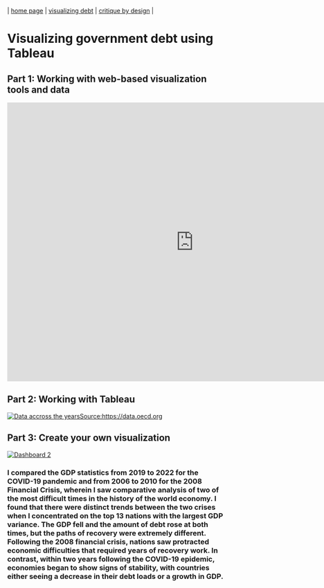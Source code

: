 | [home page](https://isha0807.github.io/Portfolio/) | [visualizing debt](visualizing-government-debt) | [critique by design](critique-by-design) |

# Visualizing government debt using Tableau

## Part 1: Working with web-based visualization tools and data

<iframe src="https://data.oecd.org/chart/7krw" width="860" height="645" style="border: 0" mozallowfullscreen="true" webkitallowfullscreen="true" allowfullscreen="true"><a href="https://data.oecd.org/chart/7krw" target="_blank">OECD Chart: General government debt, Total, % of GDP, Annual, 2021</a></iframe>

## Part 2: Working with Tableau

<div class='tableauPlaceholder' id='viz1706586942539' style='position: relative'>
  <noscript>
    <a href='#'>
      <img alt='Data accross the yearsSource:https:&#47;&#47;data.oecd.org ' src='https:&#47;&#47;public.tableau.com&#47;static&#47;images&#47;Da&#47;Dataaccrossallyears&#47;Sheet1&#47;1_rss.png' style='border: none' />
    </a>
  </noscript>
  <object class='tableauViz'  style='display:none;'>
    <param name='host_url' value='https%3A%2F%2Fpublic.tableau.com%2F' /> 
    <param name='embed_code_version' value='3' /> 
    <param name='site_root' value='' />
    <param name='name' value='Dataaccrossallyears&#47;Sheet1' />
    <param name='tabs' value='no' />
    <param name='toolbar' value='yes' />
    <param name='static_image' value='https:&#47;&#47;public.tableau.com&#47;static&#47;images&#47;Da&#47;Dataaccrossallyears&#47;Sheet1&#47;1.png' /> 
    <param name='animate_transition' value='yes' />
    <param name='display_static_image' value='yes' />
    <param name='display_spinner' value='yes' />
    <param name='display_overlay' value='yes' />
    <param name='display_count' value='yes' />
    <param name='language' value='en-US' />
    <param name='filter' value='publish=yes' />
  </object>
</div>                
<script type='text/javascript'>                    
  var divElement = document.getElementById('viz1706586942539');
  var vizElement = divElement.getElementsByTagName('object')[0];
  vizElement.style.width='100%';vizElement.style.height=(divElement.offsetWidth*0.75)+'px';
  var scriptElement = document.createElement('script');
  scriptElement.src = 'https://public.tableau.com/javascripts/api/viz_v1.js';
  vizElement.parentNode.insertBefore(scriptElement, vizElement);
</script>

## Part 3: Create your own visualization

<div class='tableauPlaceholder' id='viz1706584996571' style='position: relative'>
  <noscript>
  <a href='#'><img alt='Dashboard 2 ' src='https:&#47;&#47;public.tableau.com&#47;static&#47;images&#47;Ob&#47;Observingdifferencesthroughouttheworldstwomostdifficultperiodsthe2008financialcrisisandthe2019COVID&#47;Dashboard2&#47;1_rss.png' style='border: none' />
  </a>
  </noscript>
  <object class='tableauViz'  style='display:none;'>
    <param name='host_url' value='https%3A%2F%2Fpublic.tableau.com%2F' /> 
    <param name='embed_code_version' value='3' /> 
    <param name='site_root' value='' />
    <param name='name' value='Observingdifferencesthroughouttheworldstwomostdifficultperiodsthe2008financialcrisisandthe2019COVID&#47;Dashboard2' /><param name='tabs' value='no' />
    <param name='toolbar' value='yes' />
    <param name='static_image' value='https:&#47;&#47;public.tableau.com&#47;static&#47;images&#47;Ob&#47;Observingdifferencesthroughouttheworldstwomostdifficultperiodsthe2008financialcrisisandthe2019COVID&#47;Dashboard2&#47;1.png' /> 
    <param name='animate_transition' value='yes' />
    <param name='display_static_image' value='yes' />
    <param name='display_spinner' value='yes' />
    <param name='display_overlay' value='yes' />
    <param name='display_count' value='yes' />
    <param name='language' value='en-US' />
    <param name='filter' value='publish=yes' />
  </object>
</div>                
<script type='text/javascript'>
  var divElement = document.getElementById('viz1706584996571');
  var vizElement = divElement.getElementsByTagName('object')[0]; if ( divElement.offsetWidth > 800 ) { vizElement.style.width='1000px';vizElement.style.height='827px';} else if ( divElement.offsetWidth > 500 ) { vizElement.style.width='1000px';vizElement.style.height='827px';} else { vizElement.style.width='100%';vizElement.style.height='727px';}                     
  var scriptElement = document.createElement('script');                    
  scriptElement.src = 'https://public.tableau.com/javascripts/api/viz_v1.js';                    vizElement.parentNode.insertBefore(scriptElement, vizElement);                
</script>

### I compared the GDP statistics from 2019 to 2022 for the COVID-19 pandemic and from 2006 to 2010 for the 2008 Financial Crisis, wherein I saw comparative analysis of two of the most difficult times in the history of the world economy. I found that there were distinct trends between the two crises when I concentrated on the top 13 nations with the largest GDP variance. The GDP fell and the amount of debt rose at both times, but the paths of recovery were extremely different. Following the 2008 financial crisis, nations saw protracted economic difficulties that required years of recovery work. In contrast, within two years following the COVID-19 epidemic, economies began to show signs of stability, with countries either seeing a decrease in their debt loads or a growth in GDP. 

